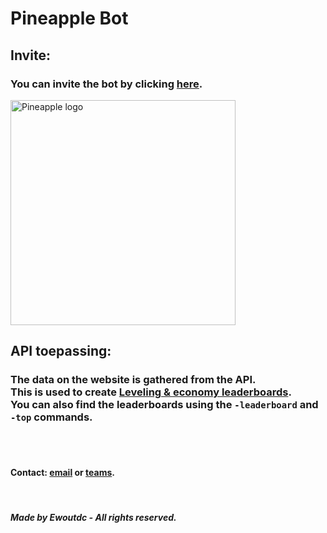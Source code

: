 # **Pineapple Bot**

## **Invite:**

### You can invite the bot by clicking <a href="https://discord.com/oauth2/authorize?client_id=463388759866474506&scope=bot&permissions=8">here</a>.

<a href="https://www.pineapplebot.ga/"><img src="https://i.imgur.com/2BNDoq8.png" title="Pineapple Logo" alt="Pineapple logo" width="360"/></a>

## **API toepassing:**

### The data on the website is gathered from the API. <br>This is used to create <a href="https://pineapplebot.ga/leveling.html?&guild=456754639031762944" title="Economy & Leveling">Leveling & economy leaderboards</a>. <br>You can also find the leaderboards using the `-leaderboard` and `-top` commands.

<br>
<br>

#### Contact: <a href="mailto:ewout.decoster@student.hogent.be">email</a> or <a href="https://teams.microsoft.com/l/chat/0/0?users=ewout.decoster@student.hogent.be">teams</a>.

<br>

##### Made by Ewoutdc - All rights reserved.
